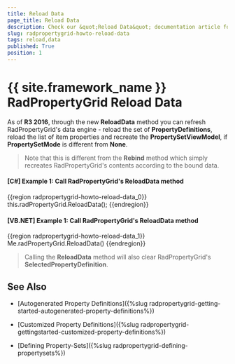 ```yaml
---
title: Reload Data
page_title: Reload Data
description: Check our &quot;Reload Data&quot; documentation article for the RadPropertyGrid {{ site.framework_name }} control.
slug: radpropertygrid-howto-reload-data
tags: reload,data
published: True
position: 1
---
```


# {{ site.framework_name }} RadPropertyGrid Reload Data

As of **R3 2016**, through the new **ReloadData** method you can refresh RadPropertyGrid's data engine - reload the set of **PropertyDefinitions**, reload the list of item properties and recreate the **PropertySetViewModel**, if **PropertySetMode** is different from **None**.

>Note that this is different from the **Rebind** method which simply recreates RadPropertyGrid's contents according to the bound data.

#### __[C#] Example 1: Call RadPropertyGrid's ReloadData method__

{{region radpropertygrid-howto-reload-data_0}}
	this.radPropertyGrid.ReloadData();
{{endregion}}

#### __[VB.NET] Example 1: Call RadPropertyGrid's ReloadData method__

{{region radpropertygrid-howto-reload-data_1}}
	Me.radPropertyGrid.ReloadData()
{{endregion}}

>Calling the **ReloadData** method will also clear RadPropertyGrid's **SelectedPropertyDefinition**.

## See Also

* [Autogenerated Property Definitions]({%slug radpropertygrid-getting-started-autogenerated-property-definitions%})

* [Customized Property Definitions]({%slug radpropertygrid-gettingstarted-customized-property-definitions%})

* [Defining Property-Sets]({%slug radpropertygrid-defining-propertysets%})